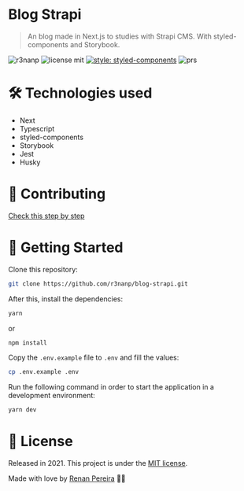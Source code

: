 # Blog Strapi

> An blog made in Next.js to studies with Strapi CMS. With styled-components and Storybook.

![r3nanp](https://img.shields.io/badge/r3nanp-blog--strapi-blue?style=for-the-badge&logo=react)
![license mit](https://img.shields.io/github/license/r3nanp/next-boilerplate?color=blue&label=LICENSE&logo=github&style=for-the-badge)
[![style: styled-components](https://img.shields.io/badge/style-%F0%9F%92%85%20styled--components-orange.svg?colorB=daa357&colorA=db748e&style=for-the-badge)](https://github.com/styled-components/styled-components)
![prs](https://img.shields.io/static/v1?label=PRs&message=welcome&style=for-the-badge&color=24B36B&labelColor=000000)

# 🛠 Technologies used

- Next
- Typescript
- styled-components
- Storybook
- Jest
- Husky

# 🎉 Contributing

[Check this step by step](CONTRIBUTING.md)

# 🏃 Getting Started

Clone this repository:

```bash
git clone https://github.com/r3nanp/blog-strapi.git
```

After this, install the dependencies:

```bash
yarn
```

or

```bash
npm install
```

Copy the `.env.example` file to `.env` and fill the values:

```bash
cp .env.example .env
```

Run the following command in order to start the application in a development environment:

```bash
yarn dev
```

# :closed_book: License

Released in 2021.
This project is under the [MIT license](LICENSE).

Made with love by [Renan Pereira](https://github.com/r3nanp) 💜🚀
